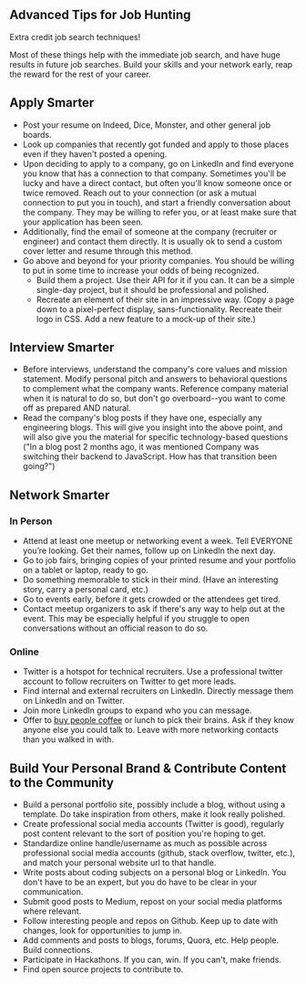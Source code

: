 ## Advanced Tips for Job Hunting
Extra credit job search techniques!

Most of these things help with the immediate job search, and have huge results in future job searches. Build your skills and your network early, reap the reward for the rest of your career.

## Apply Smarter
* Post your resume on Indeed, Dice, Monster, and other general job boards.
* Look up companies that recently got funded and apply to those places even if they haven't posted a opening.
* Upon deciding to apply to a company, go on LinkedIn and find everyone you know that has a connection to that company. Sometimes you'll be lucky and have a direct contact, but often you'll know someone once or twice removed. Reach out to your connection (or ask a mutual connection to put you in touch), and start a friendly conversation about the company. They may be willing to refer you, or at least make sure that your application has been seen.
* Additionally, find the email of someone at the company (recruiter or engineer) and contact them directly. It is usually ok to send a custom cover letter and resume through this method.
* Go above and beyond for your priority companies. You should be willing to put in some time to increase your odds of being recognized.
  * Build them a project. Use their API for it if you can. It can be a simple single-day project, but it should be professional and polished.
  * Recreate an element of their site in an impressive way. (Copy a page down to a pixel-perfect display, sans-functionality. Recreate their logo in CSS. Add a new feature to a mock-up of their site.)

## Interview Smarter
* Before interviews, understand the company's core values and mission statement. Modify personal pitch and answers to behavioral questions to complement what the company wants. Reference company material when it is natural to do so, but don't go overboard--you want to come off as prepared AND natural.
* Read the company's blog posts if they have one, especially any engineering blogs. This will give you insight into the above point, and will also give you the material for specific technology-based questions ("In a blog post 2 months ago, it was mentioned Company was switching their backend to JavaScript. How has that transition been going?")

## Network Smarter

### In Person
* Attend at least one meetup or networking event a week. Tell EVERYONE you’re looking. Get their names, follow up on LinkedIn the next day.
* Go to job fairs, bringing copies of your printed resume and your portfolio on a tablet or laptop, ready to go.
* Do something memorable to stick in their mind. (Have an interesting story, carry a personal card, etc.)
* Go to events early, before it gets crowded or the attendees get tired.
* Contact meetup organizers to ask if there's any way to help out at the event. This may be especially helpful if you struggle to open conversations without an official reason to do so.

### Online
* Twitter is a hotspot for technical recruiters. Use a professional twitter account to follow recruiters on Twitter to get more leads.
* Find internal and external recruiters on LinkedIn. Directly message them on LinkedIn and on Twitter.
* Join more LinkedIn groups to expand who you can message.
* Offer to [buy people coffee](http://haseebq.com/how-to-break-into-tech-job-hunting-and-interviews/#networking) or lunch to pick their brains. Ask if they know anyone else you could talk to. Leave with more networking contacts than you walked in with.

## Build Your Personal Brand & Contribute Content to the Community
* Build a personal portfolio site, possibly include a blog, without using a template. Do take inspiration from others, make it look really polished.
* Create professional social media accounts (Twitter is good), regularly post content relevant to the sort of position you're hoping to get.
* Standardize online handle/username as much as possible across professional social media accounts (github, stack overflow, twitter, etc.), and match your personal website url to that handle.
* Write posts about coding subjects on a personal blog or LinkedIn. You don't have to be an expert, but you do have to be clear in your communication.
* Submit good posts to Medium, repost on your social media platforms where relevant.
* Follow interesting people and repos on Github. Keep up to date with changes, look for opportunities to jump in.
* Add comments and posts to blogs, forums, Quora, etc. Help people. Build connections.
* Participate in Hackathons. If you can, win. If you can't, make friends.
* Find open source projects to contribute to.
